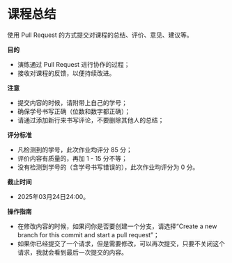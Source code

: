 # 课程总结

使用 Pull Request 的方式提交对课程的总结、评价、意见、建议等。

**目的**

- 演练通过 Pull Request 进行协作的过程；
- 接收对课程的反馈，以便持续改进。

**注意**

- 提交内容的时候，请附带上自己的学号；
- 确保学号书写正确（位数和数字都正确）；
- 请通过添加新行来书写评论，不要删除其他人的总结；

**评分标准**

- 凡检测到的学号，此次作业均评分 85 分；
- 评价内容有质量的，再加 1 - 15 分不等；
- 没有检测到学号的（含学号书写错误的），此次作业均评分为 0 分。

**截止时间**

- 2025年03月24日24:00。

**操作指南**

- 在修改内容的时候，如果问你是否要创建一个分支，请选择“Create a new branch for this commit and start a pull request”；
- 如果你已经提交了一个请求，但是需要修改，可以再次提交，只要不关闭这个请求，我就会看到最后一次提交的内容。
